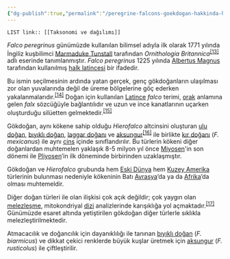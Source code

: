 ```yaml
---
{"dg-publish":true,"permalink":"/peregrine-falcons-goekdogan-hakkinda-hersey/peregrine-falcons-psikoloji-ve-oezellikleri/taksonomi-ve-dagilimi/"}
---
```


`LIST link:: [[Taksonomi ve dağılımı]] `

_Falco peregrinus_ günümüzde kullanılan bilimsel adıyla ilk olarak 1771 yılında İngiliz kuşbilimci [Marmaduke Tunstall](https://tr.wikipedia.org/wiki/Marmaduke_Tunstall "Marmaduke Tunstall") tarafından _Ornithologia Britannica_<sup id="cite_ref-13"><a href="https://tr.wikipedia.org/wiki/Baya%C4%9F%C4%B1_do%C4%9Fan#cite_note-13"><span>[</span>13<span>]</span></a></sup> adlı eserinde tanımlanmıştır. _Falco peregrinus_ 1225 yılında [Albertus Magnus](https://tr.wikipedia.org/wiki/Albertus_Magnus "Albertus Magnus") tarafından kullanılmış [halk latincesi](https://tr.wikipedia.org/wiki/Halk_latincesi "Halk latincesi") bir ifadedir. 

Bu ismin seçilmesinin ardında yatan gerçek, genç gökdoğanların ulaşılması zor olan yuvalarında değil de üreme bölgelerine göç ederken yakalanmalarıdır.<sup id="cite_ref-14"><a href="https://tr.wikipedia.org/wiki/Baya%C4%9F%C4%B1_do%C4%9Fan#cite_note-14"><span>[</span>14<span>]</span></a></sup> Doğan için kullanılan [Latince](https://tr.wikipedia.org/wiki/Latince "Latince") _falco_ terimi, [orak](https://tr.wikipedia.org/wiki/Orak "Orak") anlamına gelen _falx_ sözcüğüyle bağlantılıdır ve uzun ve ince kanatlarının uçarken oluşturduğu silüetten gelmektedir.<sup id="cite_ref-F&amp;WL_15-0"><a href="https://tr.wikipedia.org/wiki/Baya%C4%9F%C4%B1_do%C4%9Fan#cite_note-F&amp;WL-15"><span>[</span>15<span>]</span></a></sup> 

Gökdoğan, aynı kökene sahip olduğu _Hierofalco_ altcinsini oluşturan [ulu doğan](https://tr.wikipedia.org/wiki/Ulu_do%C4%9Fan "Ulu doğan"), [bıyıklı doğan](https://tr.wikipedia.org/wiki/B%C4%B1y%C4%B1kl%C4%B1_do%C4%9Fan "Bıyıklı doğan"), [laggar doğanı](https://tr.wikipedia.org/wiki/Laggar_do%C4%9Fan%C4%B1 "Laggar doğanı") ve [aksungur](https://tr.wikipedia.org/wiki/Aksungur "Aksungur")<sup id="cite_ref-16"><a href="https://tr.wikipedia.org/wiki/Baya%C4%9F%C4%B1_do%C4%9Fan#cite_note-16"><span>[</span>16<span>]</span></a></sup> ile birlikte [kır doğanı](https://tr.wikipedia.org/wiki/K%C4%B1r_do%C4%9Fan%C4%B1 "Kır doğanı") (_F. mexicanus_) ile aynı [cins](https://tr.wikipedia.org/wiki/Cins "Cins") içinde sınıflandırılır. Bu türlerin kökeni diğer doğanlardan muhtemelen yaklaşık 8-5 milyon yıl önce [Miyosen](https://tr.wikipedia.org/wiki/Miyosen "Miyosen")'in son dönemi ile [Pliyosen](https://tr.wikipedia.org/wiki/Pliyosen_%C3%87a%C4%9F "Pliyosen Çağ")’in ilk döneminde birbirinden uzaklaşmıştır. 

Gökdoğan ve _Hierofalco_ grubunda hem [Eski Dünya](https://tr.wikipedia.org/wiki/Eski_D%C3%BCnya "Eski Dünya") hem [Kuzey Amerika](https://tr.wikipedia.org/wiki/Kuzey_Amerika "Kuzey Amerika") türlerinin bulunması nedeniyle kökeninin Batı [Avrasya](https://tr.wikipedia.org/wiki/Avrasya "Avrasya")’da ya da [Afrika](https://tr.wikipedia.org/wiki/Afrika "Afrika")’da olması muhtemeldir. 

Diğer doğan türleri ile olan ilişkisi çok açık değildir; çok yaygın olan [melezleşme](https://tr.wikipedia.org/wiki/Melez_(biyoloji) "Melez (biyoloji)"), mitokondriyal [dizi](https://tr.wikipedia.org/wiki/DNA_dizisi "DNA dizisi") analizlerinde karışıklığa yol açmaktadır.<sup id="cite_ref-17"><a href="https://tr.wikipedia.org/wiki/Baya%C4%9F%C4%B1_do%C4%9Fan#cite_note-17"><span>[</span>17<span>]</span></a></sup> Günümüzde esaret altında yetiştirilen gökdoğan diğer türlerle sıklıkla melezleştirilmektedir. 

Atmacacılık ve doğancılık için dayanıklılığı ile tanınan [bıyıklı doğan](https://tr.wikipedia.org/wiki/B%C4%B1y%C4%B1kl%C4%B1_do%C4%9Fan "Bıyıklı doğan") (_F. biarmicus_) ve dikkat çekici renklerde büyük kuşlar üretmek için [aksungur](https://tr.wikipedia.org/wiki/Aksungur "Aksungur") (_F. rusticolus_) ile çiftleştirilir.

